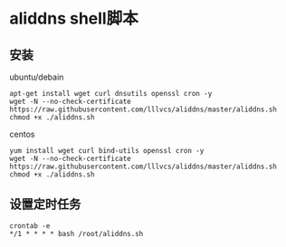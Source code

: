 # aliddns shell脚本

## 安装
ubuntu/debain
```
apt-get install wget curl dnsutils openssl cron -y
wget -N --no-check-certificate https://raw.githubusercontent.com/lllvcs/aliddns/master/aliddns.sh
chmod +x ./aliddns.sh
```

centos
```
yum install wget curl bind-utils openssl cron -y
wget -N --no-check-certificate https://raw.githubusercontent.com/lllvcs/aliddns/master/aliddns.sh
chmod +x ./aliddns.sh
```

## 设置定时任务
```
crontab -e
*/1 * * * * bash /root/aliddns.sh
```
